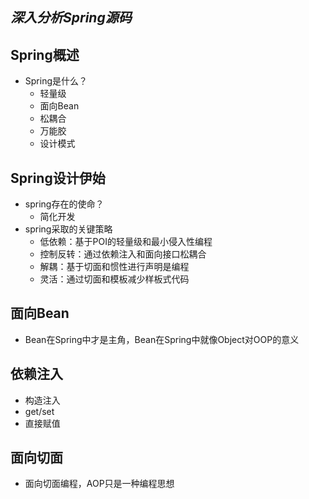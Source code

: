 ## ***深入分析Spring源码***

## **Spring概述**

- Spring是什么？
  - 轻量级
  - 面向Bean
  - 松耦合
  - 万能胶
  - 设计模式

## **Spring设计伊始**

- spring存在的使命？
  - 简化开发
- spring采取的关键策略
  - 低依赖：基于POI的轻量级和最小侵入性编程
  - 控制反转：通过依赖注入和面向接口松耦合
  - 解耦：基于切面和惯性进行声明是编程
  - 灵活：通过切面和模板减少样板式代码

## **面向Bean**

- Bean在Spring中才是主角，Bean在Spring中就像Object对OOP的意义

## **依赖注入**

- 构造注入
- get/set
- 直接赋值

## **面向切面**

- 面向切面编程，AOP只是一种编程思想